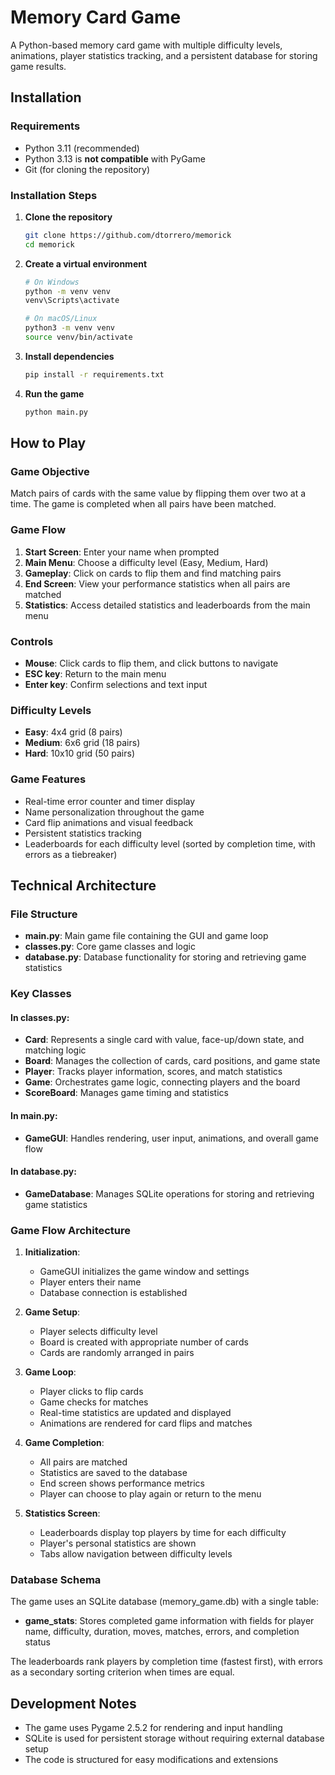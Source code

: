 # Memory Card Game

A Python-based memory card game with multiple difficulty levels, animations, player statistics tracking, and a persistent database for storing game results.

## Installation

### Requirements
- Python 3.11 (recommended)
- Python 3.13 is **not compatible** with PyGame
- Git (for cloning the repository)

### Installation Steps

1. **Clone the repository**
   ```bash
   git clone https://github.com/dtorrero/memorick
   cd memorick
   ```

2. **Create a virtual environment**
   ```bash
   # On Windows
   python -m venv venv
   venv\Scripts\activate

   # On macOS/Linux
   python3 -m venv venv
   source venv/bin/activate
   ```

3. **Install dependencies**
   ```bash
   pip install -r requirements.txt
   ```

4. **Run the game**
   ```bash
   python main.py
   ```

## How to Play

### Game Objective
Match pairs of cards with the same value by flipping them over two at a time. The game is completed when all pairs have been matched.

### Game Flow
1. **Start Screen**: Enter your name when prompted
2. **Main Menu**: Choose a difficulty level (Easy, Medium, Hard)
3. **Gameplay**: Click on cards to flip them and find matching pairs
4. **End Screen**: View your performance statistics when all pairs are matched
5. **Statistics**: Access detailed statistics and leaderboards from the main menu

### Controls
- **Mouse**: Click cards to flip them, and click buttons to navigate
- **ESC key**: Return to the main menu
- **Enter key**: Confirm selections and text input

### Difficulty Levels
- **Easy**: 4x4 grid (8 pairs)
- **Medium**: 6x6 grid (18 pairs)
- **Hard**: 10x10 grid (50 pairs)

### Game Features
- Real-time error counter and timer display
- Name personalization throughout the game
- Card flip animations and visual feedback
- Persistent statistics tracking
- Leaderboards for each difficulty level (sorted by completion time, with errors as a tiebreaker)

## Technical Architecture

### File Structure
- **main.py**: Main game file containing the GUI and game loop
- **classes.py**: Core game classes and logic
- **database.py**: Database functionality for storing and retrieving game statistics

### Key Classes

#### In classes.py:
- **Card**: Represents a single card with value, face-up/down state, and matching logic
- **Board**: Manages the collection of cards, card positions, and game state
- **Player**: Tracks player information, scores, and match statistics
- **Game**: Orchestrates game logic, connecting players and the board
- **ScoreBoard**: Manages game timing and statistics

#### In main.py:
- **GameGUI**: Handles rendering, user input, animations, and overall game flow

#### In database.py:
- **GameDatabase**: Manages SQLite operations for storing and retrieving game statistics

### Game Flow Architecture

1. **Initialization**:
   - GameGUI initializes the game window and settings
   - Player enters their name
   - Database connection is established

2. **Game Setup**:
   - Player selects difficulty level
   - Board is created with appropriate number of cards
   - Cards are randomly arranged in pairs

3. **Game Loop**:
   - Player clicks to flip cards
   - Game checks for matches
   - Real-time statistics are updated and displayed
   - Animations are rendered for card flips and matches

4. **Game Completion**:
   - All pairs are matched
   - Statistics are saved to the database
   - End screen shows performance metrics
   - Player can choose to play again or return to the menu

5. **Statistics Screen**:
   - Leaderboards display top players by time for each difficulty
   - Player's personal statistics are shown
   - Tabs allow navigation between difficulty levels

### Database Schema
The game uses an SQLite database (memory_game.db) with a single table:
- **game_stats**: Stores completed game information with fields for player name, difficulty, duration, moves, matches, errors, and completion status

The leaderboards rank players by completion time (fastest first), with errors as a secondary sorting criterion when times are equal.

## Development Notes
- The game uses Pygame 2.5.2 for rendering and input handling
- SQLite is used for persistent storage without requiring external database setup
- The code is structured for easy modifications and extensions
